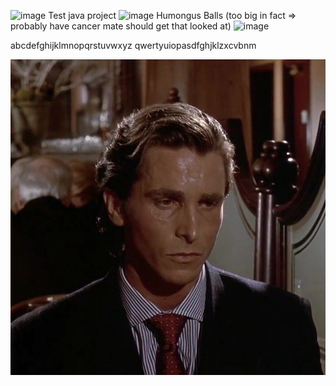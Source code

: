 
![image](https://i.pinimg.com/originals/6b/f3/6e/6bf36e44d5b5207cccc8335cdeaf5024.gif)
Test java project
![image]([https://www.google.com/url?sa=i&url=https%3A%2F%2Fgiphy.com%2Fexplore%2Fmaro-kart&psig=AOvVaw3G41cw-BGuymK34QlOLKL1&ust=1737025005039000&source=images&cd=vfe&opi=89978449&ved=0CBMQjRxqFwoTCLDo2MrI94oDFQAAAAAdAAAAABAX](https://media3.giphy.com/media/F4oP8pzqcfsKA/giphy.gif?cid=6c09b952eb9e2s7f4noxk424y36botilbi7vlsapstm4obrk&ep=v1_gifs_search&rid=giphy.gif&ct=g))
Humongus Balls (too big in fact => probably have cancer mate should get that looked at)
![image](https://media.tenor.com/KrGPtslH9bUAAAAM/rock.gif)

abcdefghijklmnopqrstuvwxyz
qwertyuiopasdfghjklzxcvbnm

![image](Pictures/patrick.jpg)


